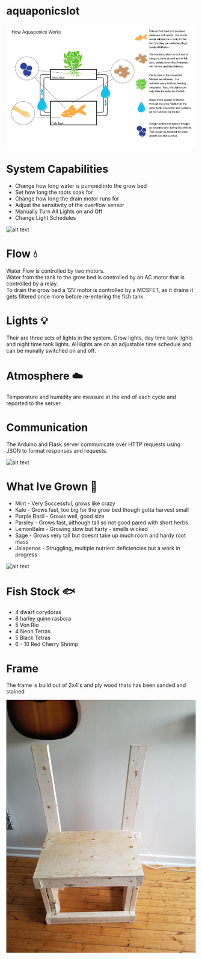 # aquaponicsIot

![alt text](https://github.com/lwaghorn/aquaponicsIot/blob/master/pictures/3488483907_4e92114664_o.png)

# System Capabilities
* Change how long water is pumped into the grow bed
* Set how long the roots soak for
* Change how long the drain motor runs for
* Adjust the sensitivity of the overflow sensor
* Manually Turn All Lights on and Off
* Change Light Schedules

![alt text](https://github.com/lwaghorn/aquaponicsIot/blob/master/pictures/_DSC4123.jpg)

# Flow 💧 
Water Flow is controlled by two motors.  
Water from the tank to the grow bed is controlled by an AC motor that is controlled by a relay.  
To drain the grow bed a 12V motor is controlled by a MOSFET, as it drains it gets filtered once more before re-entering the fish tank.

# Lights 💡
Their are three sets of lights in the system. Grow lights, day time tank lights and night time tank lights. All lights are on an adjustable time schedule and can be munally switched on and off.

# Atmosphere ☁️
Temperature and humidity are measure at the end of each cycle and reported to the server.

# Communication 
The Arduino and Flask server communicate over HTTP requests using JSON to format responses and requests.


![alt text](https://github.com/lwaghorn/aquaponicsIot/blob/master/pictures/_DSC4125.jpg)

# What Ive Grown 🌿

* Mint - Very Successful, grows like crazy
* Kale - Grows fast, too big for the grow bed though gotta harvest small
* Purple Basil - Grows well, good size
* Parsley - Grows fast, although tall so not good pared with short herbs
* LemonBalm - Growing slow but harty - smells wicked
* Sage - Grows very tall but doesnt take up much room and hardy root mass
* Jalapenos - Struggling, multiple nutrient deficiencies but a work in progress 

![alt text](https://github.com/lwaghorn/aquaponicsIot/blob/master/pictures/_DSC4124.jpg)

# Fish Stock 🐟
* 4 dwarf corydoras
* 8 harley quinn rasbora
* 5 Von Rio
* 4 Neon Tetras
* 5 Black Tetras
* 6 - 10 Red Cherry Shrimp 

# Frame
The frame is build out of 2x4's and ply wood thats has been sanded and stained

![alt text](https://github.com/lwaghorn/aquaponicsIot/blob/master/pictures/20180422_191043.jpg)
